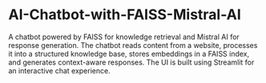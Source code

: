 # AI-Chatbot-with-FAISS-Mistral-AI
A chatbot powered by FAISS for knowledge retrieval and Mistral AI for response generation. The chatbot reads content from a website, processes it into a structured knowledge base, stores embeddings in a FAISS index, and generates context-aware responses. The UI is built using Streamlit for an interactive chat experience.
